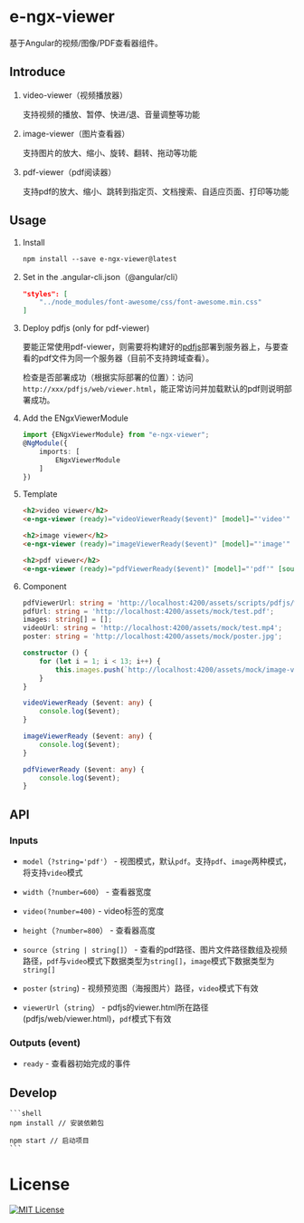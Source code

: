 # e-ngx-viewer

基于Angular的视频/图像/PDF查看器组件。

## Introduce

1. video-viewer（视频播放器）

	支持视频的播放、暂停、快进/退、音量调整等功能

2. image-viewer（图片查看器）

	支持图片的放大、缩小、旋转、翻转、拖动等功能

3. pdf-viewer（pdf阅读器）

	支持pdf的放大、缩小、跳转到指定页、文档搜索、自适应页面、打印等功能

## Usage

1. Install

	```shell
	npm install --save e-ngx-viewer@latest
	```

2. Set in the .angular-cli.json（@angular/cli）

    ```json
    "styles": [
        "../node_modules/font-awesome/css/font-awesome.min.css"
    ]
    ```

4. Deploy pdfjs (only for pdf-viewer)

	要能正常使用pdf-viewer，则需要将构建好的[pdfjs](https://github.com/mozilla/pdf.js)部署到服务器上，与要查看的pdf文件为同一个服务器（目前不支持跨域查看）。
	
	检查是否部署成功（根据实际部署的位置）：访问`http://xxx/pdfjs/web/viewer.html`，能正常访问并加载默认的pdf则说明部署成功。

5. Add the ENgxViewerModule

	```typescript
	import {ENgxViewerModule} from "e-ngx-viewer";
	@NgModule({
	    imports: [
	        ENgxViewerModule
	    ]
	})
	```

6. Template

	```html
	<h2>video viewer</h2>
	<e-ngx-viewer (ready)="videoViewerReady($event)" [model]="'video'" [poster]="poster" [source]="videoUrl" [width]="1000" [height]="700" [videoWidth]="500"></e-ngx-viewer>
	
	<h2>image viewer</h2>
	<e-ngx-viewer (ready)="imageViewerReady($event)" [model]="'image'" [source]="images" [width]="1000" [height]="700"></e-ngx-viewer>
	
	<h2>pdf viewer</h2>
	<e-ngx-viewer (ready)="pdfViewerReady($event)" [model]="'pdf'" [source]="pdfUrl" [viewerUrl]="pdfViewerUrl" [width]="1000" [height]="700"></e-ngx-viewer>
	```

7. Component

	```typescript
	pdfViewerUrl: string = 'http://localhost:4200/assets/scripts/pdfjs/web/viewer.html';
	pdfUrl: string = 'http://localhost:4200/assets/mock/test.pdf';
	images: string[] = [];
	videoUrl: string = 'http://localhost:4200/assets/mock/test.mp4';
	poster: string = 'http://localhost:4200/assets/mock/poster.jpg';
	
	constructor () {
	    for (let i = 1; i < 13; i++) {
	        this.images.push(`http://localhost:4200/assets/mock/image-viewer/img_${i}.jpg`);
	    }
	}
	
	videoViewerReady ($event: any) {
		console.log($event);
	}
	
	imageViewerReady ($event: any) {
	    console.log($event);
	}
	
	pdfViewerReady ($event: any) {
	    console.log($event);
	}
	```

## API

### Inputs

- `model`（`?string='pdf'`） - 视图模式，默认`pdf`。支持`pdf`、`image`两种模式，将支持`video`模式

- `width`（`?number=600`） - 查看器宽度
- `video(?number=400)` - video标签的宽度

- `height`（`?number=800`） - 查看器高度

- `source`（`string | string[]`） - 查看的pdf路径、图片文件路径数组及视频路径，`pdf`与`video`模式下数据类型为`string[]`，`image`模式下数据类型为`string[]`

- `poster` (`string`) - 视频预览图（海报图片）路径，`video`模式下有效

- `viewerUrl`（`string`） - pdfjs的viewer.html所在路径(pdfjs/web/viewer.html)，`pdf`模式下有效

### Outputs (event)

- `ready` - 查看器初始完成的事件

## Develop

	```shell
	npm install // 安装依赖包
	
	npm start // 启动项目
	```

# License

[![MIT License](https://img.shields.io/badge/license-MIT-blue.svg?style=flat)](/LICENSE)
